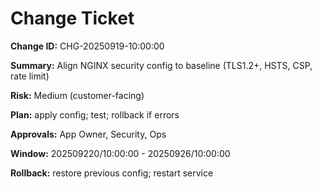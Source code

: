 # Change Ticket

**Change ID:** CHG-20250919-10:00:00

**Summary:** Align NGINX security config to baseline (TLS1.2+, HSTS, CSP, rate limit)

**Risk:** Medium (customer-facing)

**Plan:** apply config; test; rollback if errors

**Approvals:** App Owner, Security, Ops

**Window:** 202509220/10:00:00 - 20250926/10:00:00

**Rollback:** restore previous config; restart service
